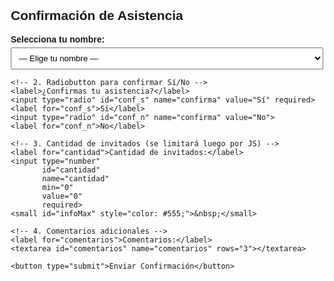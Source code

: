 <!DOCTYPE html>
<html lang="es">
<head>
  <meta charset="UTF-8" />
  <title>Confirmación de Asistencia</title>
  <style>
    /* Estilos básicos para que se vea ordenado */
    body {
      font-family: Arial, sans-serif;
      max-width: 500px;
      margin: 20px auto;
      padding: 0 10px;
    }
    label {
      display: block;
      margin-top: 10px;
      font-weight: bold;
    }
    select, input[type="text"], input[type="number"], textarea, button {
      width: 100%;
      padding: 8px;
      margin-top: 5px;
      box-sizing: border-box;
    }
    button {
      margin-top: 15px;
      background-color: #003366;
      color: white;
      border: none;
      cursor: pointer;
      font-size: 16px;
    }
    button:hover {
      background-color: #002244;
    }
    #mensajeRsvp {
      margin-top: 15px;
      padding: 10px;
      background-color: #e1f5e0;
      color: #2a6f33;
      border: 1px solid #2a6f33;
      display: none;
    }
    #errorRsvp {
      margin-top: 15px;
      padding: 10px;
      background-color: #fde2e2;
      color: #a52a2a;
      border: 1px solid #a52a2a;
      display: none;
    }
  </style>
</head>
<body>
  <h2>Confirmación de Asistencia</h2>

  <form id="formRsvp" onsubmit="return enviarRsvp();">
    <!-- 1. Desplegable con todos los invitados -->
    <label for="nombre">Selecciona tu nombre:</label>
    <select id="nombre" name="nombre" required>
      <option value="" disabled selected>— Elige tu nombre —</option>
      <!-- Aquí JavaScript insertará las opciones dinámicamente -->
    </select>

    <!-- 2. Radiobutton para confirmar Sí/No -->
    <label>¿Confirmas tu asistencia?</label>
    <input type="radio" id="conf_s" name="confirma" value="Sí" required>
    <label for="conf_s">Sí</label>
    <input type="radio" id="conf_n" name="confirma" value="No">
    <label for="conf_n">No</label>

    <!-- 3. Cantidad de invitados (se limitará luego por JS) -->
    <label for="cantidad">Cantidad de invitados:</label>
    <input type="number"
           id="cantidad"
           name="cantidad"
           min="0"
           value="0"
           required>
    <small id="infoMax" style="color: #555;">&nbsp;</small>

    <!-- 4. Comentarios adicionales -->
    <label for="comentarios">Comentarios:</label>
    <textarea id="comentarios" name="comentarios" rows="3"></textarea>

    <button type="submit">Enviar Confirmación</button>
  </form>

  <!-- Mensajes de éxito/error -->
  <div id="mensajeRsvp">¡Gracias! Tu respuesta ha sido registrada.</div>
  <div id="errorRsvp"></div>

  <script>
    // --------------------------------------------------------
    //  1) URL pública de tu Sheet “Asignaciones” publicada en CSV
    // --------------------------------------------------------
    const URL_ASIGNACIONES_CSV = 
      "https://docs.google.com/spreadsheets/d/11AWTUW2ELm3I547ShYpRtRT_FwODWx-RffWjXvdCMHw/pub?gid=0&single=true&output=csv";

    // --------------------------------------------------------
    //  2) URL de tu Apps Script (este proyecto), con /exec al final
    // --------------------------------------------------------
    const URL_APPS_SCRIPT = 
      "https://script.google.com/macros/s/AKfycbwHAuXhusqE3U-bbcxBTgMR7mH20V9zyvRgzDng98zUSkpaCtnLC-daC8Qy18Gj2tMQIA/exec";

    // --------------------------------------------------------
    //  Objeto que cargará { "Juan Pérez": 2, "María González": 1, ... }
    // --------------------------------------------------------
    let asignaciones = {};

    // 1) Al cargar la página, bajamos el CSV de asignaciones y lo parseamos
    window.addEventListener("DOMContentLoaded", function() {
      fetch(URL_ASIGNACIONES_CSV)
        .then(response => response.text())
        .then(csvText => {
          const lineas = csvText.trim().split("\n");
          // Saltamos la primera fila (cabeceras)
          for (let i = 1; i < lineas.length; i++) {
            const fila = lineas[i].split(",");
            const nombre = fila[0].trim();
            const maxInv = parseInt(fila[1].trim(), 10);
            if (nombre && !isNaN(maxInv)) {
              asignaciones[nombre] = maxInv;
            }
          }
          poblarSelectNombres();
        })
        .catch(err => {
          console.error("Error al bajar el CSV de asignaciones:", err);
          document.getElementById("errorRsvp").innerText =
            "No se pudo cargar la lista de invitados. Intenta más tarde.";
          document.getElementById("errorRsvp").style.display = "block";
        });
    });

    // 2) Función para poblar el <select id="nombre">
    function poblarSelectNombres() {
      const selectNombre = document.getElementById("nombre");
      Object.keys(asignaciones).forEach(nombre => {
        const opt = document.createElement("option");
        opt.value = nombre;
        opt.textContent = nombre;
        selectNombre.appendChild(opt);
      });
      // Cuando cambie la selección, ajustamos el máximo de invitados
      selectNombre.addEventListener("change", function() {
        ajustarMaximoAcompañantes(this.value);
      });
    }

    // 3) Ajusta el atributo “max” del campo cantidad según el nombre elegido
    function ajustarMaximoAcompañantes(nombreInvitado) {
      const inputCantidad = document.getElementById("cantidad");
      const infoMax = document.getElementById("infoMax");

      if (asignaciones.hasOwnProperty(nombreInvitado)) {
        const maxPermitido = asignaciones[nombreInvitado];
        inputCantidad.max = maxPermitido;
        if (parseInt(inputCantidad.value, 10) > maxPermitido) {
          inputCantidad.value = maxPermitido;
        }
        infoMax.innerText = `Máximo permitido: ${maxPermitido}`;
      } else {
        inputCantidad.removeAttribute("max");
        infoMax.innerText = "";
      }
    }

    // 4) Al enviar el formulario, validamos y mandamos por POST a Apps Script
    function enviarRsvp() {
      const nombre = document.getElementById("nombre").value;
      if (!nombre) {
        alert("Por favor, selecciona tu nombre.");
        return false;
      }

      const cantidadStr = document.getElementById("cantidad").value;
      const cantidadNum = parseInt(cantidadStr, 10);
      const maxPermitido = asignaciones[nombre];

      if (isNaN(cantidadNum) || cantidadNum < 0) {
        alert("Ingresa un número válido de acompañantes (0 o más).");
        return false;
      }
      if (cantidadNum > maxPermitido) {
        alert(`Solo puedes traer hasta ${maxPermitido} acompañante(s).`);
        return false;
      }

      const confirma = document.querySelector('input[name="confirma"]:checked');
      if (!confirma) {
        alert("Debes indicar si confirmas o no tu asistencia.");
        return false;
      }

      const datos = {
        nombre:       nombre,
        confirma:     confirma.value,
        cantidad_inv: cantidadNum,
        comentarios:  document.getElementById("comentarios").value.trim()
      };

      fetch(URL_APPS_SCRIPT, {
        method: "POST",
        mode:   "no-cors",
        headers: { "Content-Type": "application/json" },
        body: JSON.stringify(datos)
      })
      .then(() => {
        document.getElementById("mensajeRsvp").style.display = "block";
        document.getElementById("errorRsvp").style.display = "none";
        document.getElementById("formRsvp").reset();
        document.getElementById("infoMax").innerText = "";
      })
      .catch(err => {
        document.getElementById("errorRsvp").innerText =
          "Hubo un problema al registrar tu respuesta. Intenta de nuevo más tarde.";
        document.getElementById("errorRsvp").style.display = "block";
        console.error("Error al enviar RSVP:", err);
      });

      return false;
    }
  </script>
</body>
</html>
